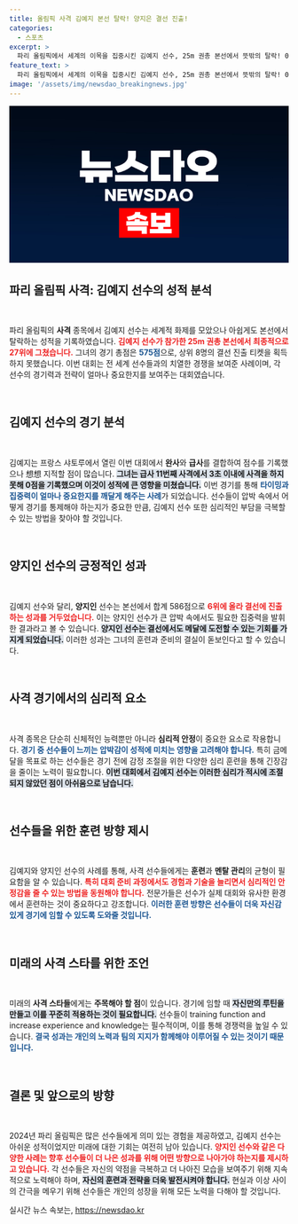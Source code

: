 ```yaml
---
title: 올림픽 사격 김예지 본선 탈락! 양지은 결선 진출!
categories:
  - 스포츠
excerpt: >
  파리 올림픽에서 세계의 이목을 집중시킨 김예지 선수, 25m 권총 본선에서 뜻밖의 탈락! 0점 기록에 아쉬움 속 양지인 선수는 결선 진출에 성공하며 메달 도전에 나선다. 과연 김예지의 다음 행보는? 클릭해서 자세히 알아보세요!
feature_text: >
  파리 올림픽에서 세계의 이목을 집중시킨 김예지 선수, 25m 권총 본선에서 뜻밖의 탈락! 0점 기록에 아쉬움 속 양지인 선수는 결선 진출에 성공하며 메달 도전에 나선다. 과연 김예지의 다음 행보는? 클릭해서 자세히 알아보세요!
image: '/assets/img/newsdao_breakingnews.jpg'
---
```


<p><img src="/assets/img/newsdao_breakingnews.jpg" alt="firstkoreanews 속보" /></p>

<h2 data-ke-size="size26">파리 올림픽 사격: 김예지 선수의 성적 분석</h2>

<p data-ke-size="size16">&nbsp;</p>

<p>파리 올림픽의 <b>사격</b> 종목에서 김예지 선수는 세계적 화제를 모았으나 아쉽게도 본선에서 탈락하는 성적을 기록하였습니다. <b><span style="color: #ee2323;">김예지 선수가 참가한 25m 권총 본선에서 최종적으로 27위에 그쳤습니다.</span></b> 그녀의 경기 총점은 <b><span style="color: #1a5490;">575점</span></b>으로, 상위 8명의 결선 진출 티켓을 획득하지 못했습니다. 이번 대회는 전 세계 선수들과의 치열한 경쟁을 보여준 사례이며, 각 선수의 경기력과 전략이 얼마나 중요한지를 보여주는 대회였습니다.</p>

<p data-ke-size="size16">&nbsp;</p>

<h2 data-ke-size="size26">김예지 선수의 경기 분석</h2>

<p data-ke-size="size16">&nbsp;</p>

<p>김예지는 프랑스 샤토루에서 열린 이번 대회에서 <b>완사</b>와 <b>급사</b>를 결합하여 점수를 기록했으나 想想 지적할 점이 많습니다. <b><span style="background-color: #21538527;">그녀는 급사 11번째 사격에서 3초 이내에 사격을 하지 못해 0점을 기록했으며 이것이 성적에 큰 영향을 미쳤습니다.</span></b> 이번 경기를 통해 <b><span style="color: #1a5490;">타이밍과 집중력이 얼마나 중요한지를 깨달게 해주는 사례</span></b>가 되었습니다. 선수들이 압박 속에서 어떻게 경기를 통제해야 하는지가 중요한 만큼, 김예지 선수 또한 심리적인 부담을 극복할 수 있는 방법을 찾아야 할 것입니다.</p>

<p data-ke-size="size16">&nbsp;</p>

<h2 data-ke-size="size26">양지인 선수의 긍정적인 성과</h2>

<p data-ke-size="size16">&nbsp;</p>

<p>김예지 선수와 달리, <b>양지인</b> 선수는 본선에서 합계 586점으로 <b><span style="color: #ee2323;">6위에 올라 결선에 진출하는 성과를 거두었습니다.</span></b> 이는 양지인 선수가 큰 압박 속에서도 필요한 집중력을 발휘한 결과라고 볼 수 있습니다. <b><span style="background-color: #21538527;">양지인 선수는 결선에서도 메달에 도전할 수 있는 기회를 가지게 되었습니다.</span></b> 이러한 성과는 그녀의 훈련과 준비의 결실이 돋보인다고 할 수 있습니다.</p>

<p data-ke-size="size16">&nbsp;</p>

<h2 data-ke-size="size26">사격 경기에서의 심리적 요소</h2>

<p data-ke-size="size16">&nbsp;</p>

<p>사격 종목은 단순히 신체적인 능력뿐만 아니라 <b>심리적 안정</b>이 중요한 요소로 작용합니다. <b><span style="color: #1a5490;">경기 중 선수들이 느끼는 압박감이 성적에 미치는 영향을 고려해야 합니다.</span></b> 특히 금메달을 목표로 하는 선수들은 경기 전에 감정 조절을 위한 다양한 심리 훈련을 통해 긴장감을 줄이는 노력이 필요합니다. <b><span style="background-color: #21538527;">이번 대회에서 김예지 선수는 이러한 심리가 적시에 조절되지 않았던 점이 아쉬움으로 남습니다.</span></b></p>

<p data-ke-size="size16">&nbsp;</p>

<h2 data-ke-size="size26">선수들을 위한 훈련 방향 제시</h2>

<p data-ke-size="size16">&nbsp;</p>

<p>김예지와 양지인 선수의 사례를 통해, 사격 선수들에게는 <b>훈련</b>과 <b>멘탈 관리</b>의 균형이 필요함을 알 수 있습니다. <b><span style="color: #ee2323;">특히 대회 준비 과정에서도 경험과 기술을 늘리면서 심리적인 안정감을 줄 수 있는 방법을 동원해야 합니다.</span></b> 전문가들은 선수가 실제 대회와 유사한 환경에서 훈련하는 것이 중요하다고 강조합니다. <b><span style="color: #1a5490;">이러한 훈련 방향은 선수들이 더욱 자신감 있게 경기에 임할 수 있도록 도와줄 것입니다.</span></b></p>

<p data-ke-size="size16">&nbsp;</p>

<h2 data-ke-size="size26">미래의 사격 스타를 위한 조언</h2>

<p data-ke-size="size16">&nbsp;</p>

<p>미래의 <b>사격 스타들</b>에게는 <b>주목해야 할 점</b>이 있습니다. 경기에 임할 때 <b><span style="background-color: #21538527;">자신만의 루틴을 만들고 이를 꾸준히 적용하는 것이 필요합니다.</span></b> 선수들이 training function and increase experience and knowledge는 필수적이며, 이를 통해 경쟁력을 높일 수 있습니다. <b><span style="color: #1a5490;">결국 성과는 개인의 노력과 팀의 지지가 함께해야 이루어질 수 있는 것이기 때문입니다.</span></b></p>

<p data-ke-size="size16">&nbsp;</p>

<h2 data-ke-size="size26">결론 및 앞으로의 방향</h2>

<p data-ke-size="size16">&nbsp;</p>

<p>2024년 파리 올림픽은 많은 선수들에게 의미 있는 경험을 제공하였고, 김예지 선수는 아쉬운 성적이었지만 미래에 대한 기회는 여전히 남아 있습니다. <b><span style="color: #ee2323;">양지인 선수와 같은 다양한 사례는 향후 선수들이 더 나은 성과를 위해 어떤 방향으로 나아가야 하는지를 제시하고 있습니다.</span></b> 각 선수들은 자신의 약점을 극복하고 더 나아진 모습을 보여주기 위해 지속적으로 노력해야 하며, <b><span style="background-color: #21538527;">자신의 훈련과 전략을 더욱 발전시켜야 합니다.</span></b> 현실과 이상 사이의 간극을 메우기 위해 선수들은 개인의 성장을 위해 모든 노력을 다해야 할 것입니다.</p>
실시간 뉴스 속보는, <a href="https://newsdao.kr" rel="dofollow">https://newsdao.kr</a>


